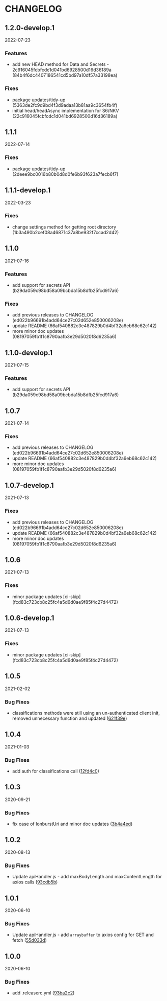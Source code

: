 # CHANGELOG

<!--- next entry here -->

## 1.2.0-develop.1
2022-07-23

### Features

- add new HEAD method for Data and Secrets - 2c916045fcbfcdc1d041bd6928500d16d36189a (84b4f6dc4407186541cd5bd97a10df57a33198ea)

### Fixes

- package updates/tidy-up (5363de2fc9d9bd4f3d9adaa13b81aa9c3654fb4f)
- initial head/headAsync implementation for S6/NKV (22c916045fcbfcdc1d041bd6928500d16d36189a)

## 1.1.1
2022-07-14

### Fixes

- package updates/tidy-up (2deee9bc0016b80b0d8d0fe6b93f623a7fecb6f7)

## 1.1.1-develop.1
2022-03-23

### Fixes

- change settings method for getting root directory (1b3a490b2cef08a46871c37a8be932f7ccad2d42)

## 1.1.0
2021-07-16

### Features

- add support for secrets API (b29da059c98bd58a09bcbda15b8dfb25fcd917a6)

### Fixes

- add previous releases to CHANGELOG (ed022b96691b4add64ce27c02d652e850006208e)
- update README (66af540882c3e487829b0d4bf32a6eb68c62c142)
- more minor doc updates (08197059fb1f1c8790aafb3e29d5020f8d6235a6)

## 1.1.0-develop.1
2021-07-15

### Features

- add support for secrets API (b29da059c98bd58a09bcbda15b8dfb25fcd917a6)

## 1.0.7
2021-07-14

### Fixes

- add previous releases to CHANGELOG (ed022b96691b4add64ce27c02d652e850006208e)
- update README (66af540882c3e487829b0d4bf32a6eb68c62c142)
- more minor doc updates (08197059fb1f1c8790aafb3e29d5020f8d6235a6)

## 1.0.7-develop.1
2021-07-13

### Fixes

- add previous releases to CHANGELOG (ed022b96691b4add64ce27c02d652e850006208e)
- update README (66af540882c3e487829b0d4bf32a6eb68c62c142)
- more minor doc updates (08197059fb1f1c8790aafb3e29d5020f8d6235a6)

## 1.0.6
2021-07-13

### Fixes

- minor package updates [ci-skip] (fcd83c723cb8c25fc4a5d6d0ae9f85f4c27d4472)

## 1.0.6-develop.1
2021-07-13

### Fixes

- minor package updates [ci-skip] (fcd83c723cb8c25fc4a5d6d0ae9f85f4c27d4472)

## 1.0.5
2021-02-02

### Bug Fixes

- classifications methods were still using an un-authenticated client init, removed unnecessary function and updated ([621f39e](https://gitlab.com/ionburst/ionburst-sdk-javascript/commit/621f39e64a3b8f20ce3907fc1ad3d02af06ea407))

## 1.0.4
2021-01-03

### Bug Fixes

- add auth for classifications call ([12fd4c0](https://gitlab.com/ionburst/ionburst-sdk-javascript/commit/12fd4c05860aea463de3405351ab0ba35835c83b))

## 1.0.3
2020-09-21
### Bug Fixes

- fix case of IonburstUri and minor doc updates ([3b4a4ed](https://gitlab.com/ionburst/ionburst-sdk-javascript/commit/3b4a4ede831537e0e56022da4faf7073b0d85a54))

## 1.0.2
2020-08-13
### Bug Fixes

- Update apiHandler.js - add maxBodyLength and maxContentLength for axios calls ([93cdb5b](https://gitlab.com/ionburst/ionburst-sdk-javascript/commit/93cdb5b5a7dd64f34bef9434c982b8a5556fa4a9))

## 1.0.1
2020-06-10
### Bug Fixes

- Update apiHandler.js - add `arraybuffer` to axios config for GET and fetch ([55d033d](https://gitlab.com/ionburst/ionburst-sdk-javascript/commit/55d033da7b3454f18ef6112c6896fcb88cc16a97))

## 1.0.0
2020-06-10
### Bug Fixes

- add .releaserc.yml ([93ba2c2](https://gitlab.com/ionburst/ionburst-sdk-javascript/commit/93ba2c240d6f5319c777f7fb0b23fd25e60e320f))